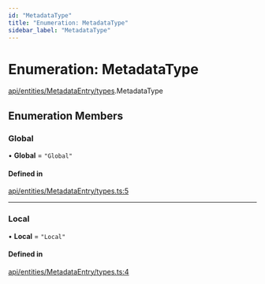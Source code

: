 ```yaml
---
id: "MetadataType"
title: "Enumeration: MetadataType"
sidebar_label: "MetadataType"
---
```


# Enumeration: MetadataType

[api/entities/MetadataEntry/types](../../../../../../modules/API/Entities/MetadataEntry/Types/Types.md).MetadataType

## Enumeration Members

### Global

• **Global** = ``"Global"``

#### Defined in

[api/entities/MetadataEntry/types.ts:5](https://github.com/PolymeshAssociation/polymesh-sdk/blob/15be87e8/src/api/entities/MetadataEntry/types.ts#L5)

___

### Local

• **Local** = ``"Local"``

#### Defined in

[api/entities/MetadataEntry/types.ts:4](https://github.com/PolymeshAssociation/polymesh-sdk/blob/15be87e8/src/api/entities/MetadataEntry/types.ts#L4)
